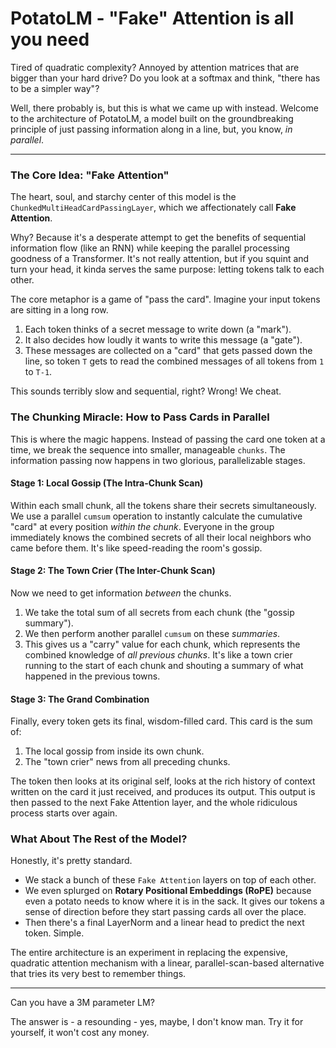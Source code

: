 # PotatoLM - "Fake" Attention is all you need

Tired of quadratic complexity? Annoyed by attention matrices that are bigger than your hard drive? Do you look at a softmax and think, "there has to be a simpler way"?

Well, there probably is, but this is what we came up with instead. Welcome to the architecture of PotatoLM, a model built on the groundbreaking principle of just passing information along in a line, but, you know, *in parallel*.

---

### The Core Idea: "Fake Attention"

The heart, soul, and starchy center of this model is the `ChunkedMultiHeadCardPassingLayer`, which we affectionately call **Fake Attention**.

Why? Because it's a desperate attempt to get the benefits of sequential information flow (like an RNN) while keeping the parallel processing goodness of a Transformer. It's not really attention, but if you squint and turn your head, it kinda serves the same purpose: letting tokens talk to each other.

The core metaphor is a game of "pass the card". Imagine your input tokens are sitting in a long row.
1.  Each token thinks of a secret message to write down (a "mark").
2.  It also decides how loudly it wants to write this message (a "gate").
3.  These messages are collected on a "card" that gets passed down the line, so token `T` gets to read the combined messages of all tokens from `1` to `T-1`.

This sounds terribly slow and sequential, right? Wrong! We cheat.

### The Chunking Miracle: How to Pass Cards in Parallel

This is where the magic happens. Instead of passing the card one token at a time, we break the sequence into smaller, manageable `chunks`. The information passing now happens in two glorious, parallelizable stages.

#### Stage 1: Local Gossip (The Intra-Chunk Scan)

Within each small chunk, all the tokens share their secrets simultaneously. We use a parallel `cumsum` operation to instantly calculate the cumulative "card" at every position *within the chunk*. Everyone in the group immediately knows the combined secrets of all their local neighbors who came before them. It's like speed-reading the room's gossip.

#### Stage 2: The Town Crier (The Inter-Chunk Scan)

Now we need to get information *between* the chunks.
1.  We take the total sum of all secrets from each chunk (the "gossip summary").
2.  We then perform another parallel `cumsum` on these *summaries*.
3.  This gives us a "carry" value for each chunk, which represents the combined knowledge of *all previous chunks*. It's like a town crier running to the start of each chunk and shouting a summary of what happened in the previous towns.

#### Stage 3: The Grand Combination

Finally, every token gets its final, wisdom-filled card. This card is the sum of:
1.  The local gossip from inside its own chunk.
2.  The "town crier" news from all preceding chunks.

The token then looks at its original self, looks at the rich history of context written on the card it just received, and produces its output. This output is then passed to the next Fake Attention layer, and the whole ridiculous process starts over again.

### What About The Rest of the Model?

Honestly, it's pretty standard.
*   We stack a bunch of these `Fake Attention` layers on top of each other.
*   We even splurged on **Rotary Positional Embeddings (RoPE)** because even a potato needs to know where it is in the sack. It gives our tokens a sense of direction before they start passing cards all over the place.
*   Then there's a final LayerNorm and a linear head to predict the next token. Simple.

The entire architecture is an experiment in replacing the expensive, quadratic attention mechanism with a linear, parallel-scan-based alternative that tries its very best to remember things.

---

Can you have a 3M parameter LM?

The answer is - a resounding - yes, maybe, I don't know man. Try it for yourself, it won't cost any money.
